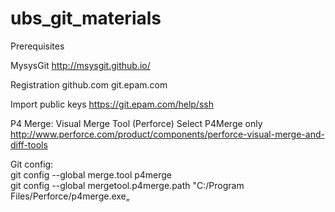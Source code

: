 ubs_git_materials
=================

Prerequisites

MysysGit
http://msysgit.github.io/

Registration
github.com
git.epam.com

Import public keys
https://git.epam.com/help/ssh

P4 Merge: Visual Merge Tool (Perforce)
Select P4Merge only
http://www.perforce.com/product/components/perforce-visual-merge-and-diff-tools


Git config:<br>
git config --global merge.tool p4merge<br>
git config --global mergetool.p4merge.path "C:/Program Files/Perforce/p4merge.exe„
